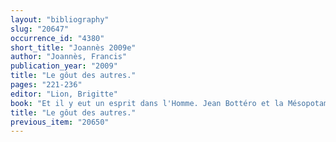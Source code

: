 ```yaml
---
layout: "bibliography"
slug: "20647"
occurrence_id: "4380"
short_title: "Joannès 2009e"
author: "Joannès, Francis"
publication_year: "2009"
title: "Le gôut des autres."
pages: "221-236"
editor: "Lion, Brigitte"
book: "Et il y eut un esprit dans l'Homme. Jean Bottéro et la Mésopotamie (Paris 2009), ."
title: "Le gôut des autres."
previous_item: "20650"
---
```

